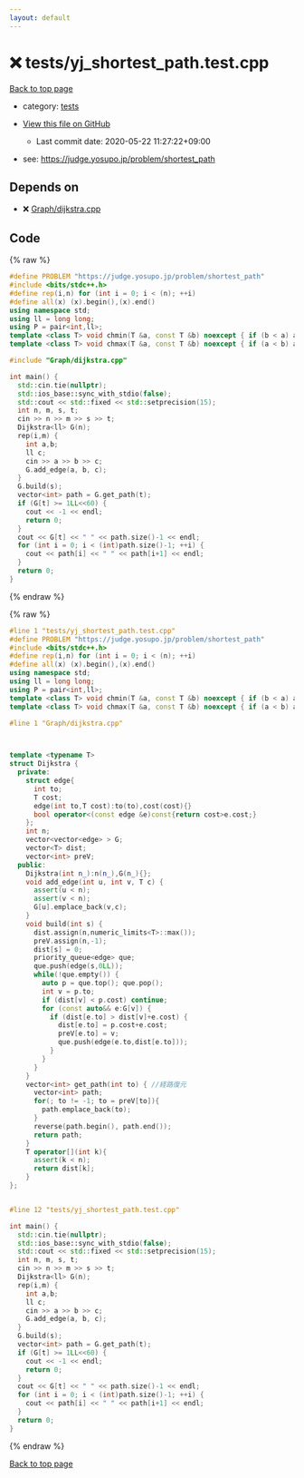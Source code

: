 ```yaml
---
layout: default
---
```


<!-- mathjax config similar to math.stackexchange -->
<script type="text/javascript" async
  src="https://cdnjs.cloudflare.com/ajax/libs/mathjax/2.7.5/MathJax.js?config=TeX-MML-AM_CHTML">
</script>
<script type="text/x-mathjax-config">
  MathJax.Hub.Config({
    TeX: { equationNumbers: { autoNumber: "AMS" }},
    tex2jax: {
      inlineMath: [ ['$','$'] ],
      processEscapes: true
    },
    "HTML-CSS": { matchFontHeight: false },
    displayAlign: "left",
    displayIndent: "2em"
  });
</script>

<script type="text/javascript" src="https://cdnjs.cloudflare.com/ajax/libs/jquery/3.4.1/jquery.min.js"></script>
<script src="https://cdn.jsdelivr.net/npm/jquery-balloon-js@1.1.2/jquery.balloon.min.js" integrity="sha256-ZEYs9VrgAeNuPvs15E39OsyOJaIkXEEt10fzxJ20+2I=" crossorigin="anonymous"></script>
<script type="text/javascript" src="../../assets/js/copy-button.js"></script>
<link rel="stylesheet" href="../../assets/css/copy-button.css" />


# :x: tests/yj_shortest_path.test.cpp

<a href="../../index.html">Back to top page</a>

* category: <a href="../../index.html#b61a6d542f9036550ba9c401c80f00ef">tests</a>
* <a href="{{ site.github.repository_url }}/blob/master/tests/yj_shortest_path.test.cpp">View this file on GitHub</a>
    - Last commit date: 2020-05-22 11:27:22+09:00


* see: <a href="https://judge.yosupo.jp/problem/shortest_path">https://judge.yosupo.jp/problem/shortest_path</a>


## Depends on

* :x: <a href="../../library/Graph/dijkstra.cpp.html">Graph/dijkstra.cpp</a>


## Code

<a id="unbundled"></a>
{% raw %}
```cpp
#define PROBLEM "https://judge.yosupo.jp/problem/shortest_path"
#include <bits/stdc++.h>
#define rep(i,n) for (int i = 0; i < (n); ++i)
#define all(x) (x).begin(),(x).end()
using namespace std;
using ll = long long;
using P = pair<int,ll>;
template <class T> void chmin(T &a, const T &b) noexcept { if (b < a) a = b; }
template <class T> void chmax(T &a, const T &b) noexcept { if (a < b) a = b; }

#include "Graph/dijkstra.cpp"

int main() {
  std::cin.tie(nullptr);
  std::ios_base::sync_with_stdio(false);
  std::cout << std::fixed << std::setprecision(15);
  int n, m, s, t;
  cin >> n >> m >> s >> t;
  Dijkstra<ll> G(n);
  rep(i,m) {
    int a,b;
    ll c;
    cin >> a >> b >> c;
    G.add_edge(a, b, c);
  }
  G.build(s);
  vector<int> path = G.get_path(t);
  if (G[t] >= 1LL<<60) {
    cout << -1 << endl;
    return 0;
  }
  cout << G[t] << " " << path.size()-1 << endl;
  for (int i = 0; i < (int)path.size()-1; ++i) {
    cout << path[i] << " " << path[i+1] << endl;
  }
  return 0;
}
```
{% endraw %}

<a id="bundled"></a>
{% raw %}
```cpp
#line 1 "tests/yj_shortest_path.test.cpp"
#define PROBLEM "https://judge.yosupo.jp/problem/shortest_path"
#include <bits/stdc++.h>
#define rep(i,n) for (int i = 0; i < (n); ++i)
#define all(x) (x).begin(),(x).end()
using namespace std;
using ll = long long;
using P = pair<int,ll>;
template <class T> void chmin(T &a, const T &b) noexcept { if (b < a) a = b; }
template <class T> void chmax(T &a, const T &b) noexcept { if (a < b) a = b; }

#line 1 "Graph/dijkstra.cpp"



template <typename T>
struct Dijkstra {
  private:
    struct edge{
      int to;
      T cost;
      edge(int to,T cost):to(to),cost(cost){}
      bool operator<(const edge &e)const{return cost>e.cost;}
    };
    int n;
    vector<vector<edge> > G;
    vector<T> dist;
    vector<int> preV;
  public:
    Dijkstra(int n_):n(n_),G(n_){};
    void add_edge(int u, int v, T c) {
      assert(u < n);
      assert(v < n);
      G[u].emplace_back(v,c);
    }
    void build(int s) {
      dist.assign(n,numeric_limits<T>::max());
      preV.assign(n,-1);
      dist[s] = 0;
      priority_queue<edge> que;
      que.push(edge(s,0LL));
      while(!que.empty()) {
        auto p = que.top(); que.pop();
        int v = p.to;
        if (dist[v] < p.cost) continue;
        for (const auto&& e:G[v]) {
          if (dist[e.to] > dist[v]+e.cost) {
            dist[e.to] = p.cost+e.cost;
            preV[e.to] = v;
            que.push(edge(e.to,dist[e.to]));
          }
        }
      }
    }
    vector<int> get_path(int to) { //経路復元
      vector<int> path;
      for(; to != -1; to = preV[to]){
        path.emplace_back(to);
      }
      reverse(path.begin(), path.end());
      return path;
    }
    T operator[](int k){
      assert(k < n);
      return dist[k];
    }
};


#line 12 "tests/yj_shortest_path.test.cpp"

int main() {
  std::cin.tie(nullptr);
  std::ios_base::sync_with_stdio(false);
  std::cout << std::fixed << std::setprecision(15);
  int n, m, s, t;
  cin >> n >> m >> s >> t;
  Dijkstra<ll> G(n);
  rep(i,m) {
    int a,b;
    ll c;
    cin >> a >> b >> c;
    G.add_edge(a, b, c);
  }
  G.build(s);
  vector<int> path = G.get_path(t);
  if (G[t] >= 1LL<<60) {
    cout << -1 << endl;
    return 0;
  }
  cout << G[t] << " " << path.size()-1 << endl;
  for (int i = 0; i < (int)path.size()-1; ++i) {
    cout << path[i] << " " << path[i+1] << endl;
  }
  return 0;
}

```
{% endraw %}

<a href="../../index.html">Back to top page</a>

